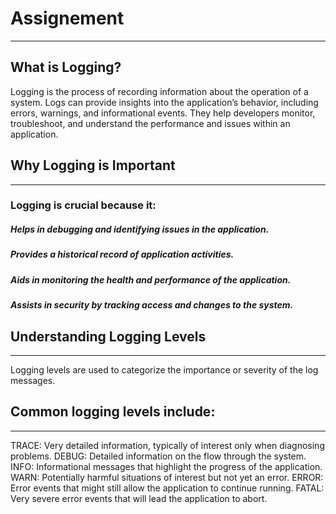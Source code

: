 # Assignement
--------------

## What is Logging?

Logging is the process of recording information about the operation of a system.
Logs can provide insights into the application’s behavior, including errors, warnings, and informational events. 
They help developers monitor, troubleshoot, and understand the performance and issues within an application.


## Why Logging is Important
----------------------------
### Logging is crucial because it:

##### Helps in debugging and identifying issues in the application.
##### Provides a historical record of application activities.
##### Aids in monitoring the health and performance of the application.
##### Assists in security by tracking access and changes to the system.

##  Understanding Logging Levels
---------------------------------
Logging levels are used to categorize the importance or severity of the log messages. 


## Common logging levels include:
-----------------------------------------

TRACE: Very detailed information, typically of interest only when diagnosing problems.
DEBUG: Detailed information on the flow through the system.
INFO: Informational messages that highlight the progress of the application.
WARN: Potentially harmful situations of interest but not yet an error.
ERROR: Error events that might still allow the application to continue running.
FATAL: Very severe error events that will lead the application to abort.
